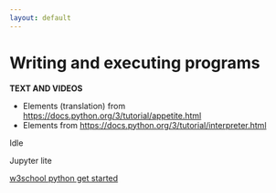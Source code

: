 ```yaml
---
layout: default
---
```


# Writing and executing programs
**TEXT AND VIDEOS**



- Elements (translation) from https://docs.python.org/3/tutorial/appetite.html
- Elements from https://docs.python.org/3/tutorial/interpreter.html

Idle

Jupyter lite


[w3school python get started](https://www.w3schools.com/python/python_getstarted.asp)